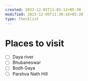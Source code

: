```yaml
---
created: 2023-12-05T11:03:12+05:30
modified: 2023-12-05T11:30:16+05:30
type: Checklist
---
```


# Places to visit

- [ ] Daya river
- [ ] Bhubaneswar
- [ ] Bodh Gaya
- [ ] Parshva Nath Hill
